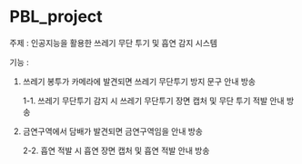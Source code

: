 # PBL_project

주제 : 인공지능을 활용한 쓰레기 무단 투기 및 흡연 감지 시스템

기능 :


1. 쓰레기 봉투가 카메라에 발견되면 쓰레기 무단투기 방지 문구 안내 방송

    1-1. 쓰레기 무단투기 감지 시 쓰레기 무단투기 장면 캡처 및 무단 투기 적발 안내 방송

2. 금연구역에서 담배가 발견되면 금연구역임을 안내 방송

    2-2. 흡연 적발 시 흡연 장면 캡처 및 흡연 적발 안내 방송
